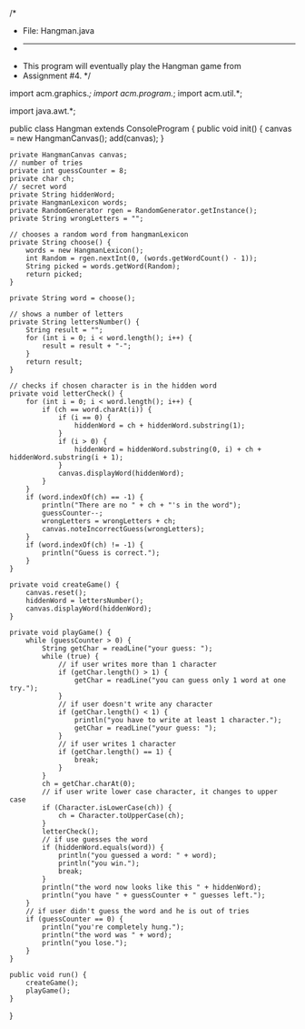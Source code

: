 /*
 * File: Hangman.java
 * ------------------
 * This program will eventually play the Hangman game from
 * Assignment #4.
 */

import acm.graphics.*;
import acm.program.*;
import acm.util.*;

import java.awt.*;

public class Hangman extends ConsoleProgram {
	public void init() {
		canvas = new HangmanCanvas();
		add(canvas);
	}

	private HangmanCanvas canvas;
	// number of tries
	private int guessCounter = 8;
	private char ch;
	// secret word
	private String hiddenWord;
	private HangmanLexicon words;
	private RandomGenerator rgen = RandomGenerator.getInstance();
	private String wrongLetters = "";

	// chooses a random word from hangmanLexicon
	private String choose() {
		words = new HangmanLexicon();
		int Random = rgen.nextInt(0, (words.getWordCount() - 1));
		String picked = words.getWord(Random);
		return picked;
	}

	private String word = choose();

	// shows a number of letters
	private String lettersNumber() {
		String result = "";
		for (int i = 0; i < word.length(); i++) {
			result = result + "-";
		}
		return result;
	}

	// checks if chosen character is in the hidden word
	private void letterCheck() {
		for (int i = 0; i < word.length(); i++) {
			if (ch == word.charAt(i)) {
				if (i == 0) {
					hiddenWord = ch + hiddenWord.substring(1);
				}
				if (i > 0) {
					hiddenWord = hiddenWord.substring(0, i) + ch + hiddenWord.substring(i + 1);
				}
				canvas.displayWord(hiddenWord);
			}
		}
		if (word.indexOf(ch) == -1) {
			println("There are no " + ch + "'s in the word");
			guessCounter--;
			wrongLetters = wrongLetters + ch;
			canvas.noteIncorrectGuess(wrongLetters);
		}
		if (word.indexOf(ch) != -1) {
			println("Guess is correct.");
		}
	}

	private void createGame() {
		canvas.reset();
		hiddenWord = lettersNumber();
		canvas.displayWord(hiddenWord);
	}

	private void playGame() {
		while (guessCounter > 0) {
			String getChar = readLine("your guess: ");
			while (true) {
				// if user writes more than 1 character
				if (getChar.length() > 1) {
					getChar = readLine("you can guess only 1 word at one try.");
				}
				// if user doesn't write any character
				if (getChar.length() < 1) {
					println("you have to write at least 1 character.");
					getChar = readLine("your guess: ");
				}
				// if user writes 1 character
				if (getChar.length() == 1) {
					break;
				}
			}
			ch = getChar.charAt(0);
			// if user write lower case character, it changes to upper case
			if (Character.isLowerCase(ch)) {
				ch = Character.toUpperCase(ch);
			}
			letterCheck();
			// if use guesses the word
			if (hiddenWord.equals(word)) {
				println("you guessed a word: " + word);
				println("you win.");
				break;
			}
			println("the word now looks like this " + hiddenWord);
			println("you have " + guessCounter + " guesses left.");
		}
		// if user didn't guess the word and he is out of tries
		if (guessCounter == 0) {
			println("you're completely hung.");
			println("the word was " + word);
			println("you lose.");
		}
	}

	public void run() {
		createGame();
		playGame();
	}

}
